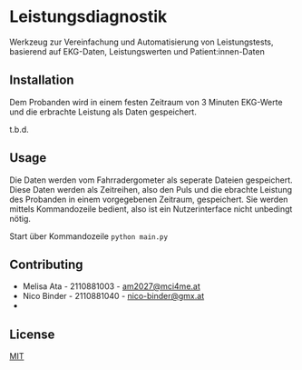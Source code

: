 # Leistungsdiagnostik

Werkzeug zur Vereinfachung und Automatisierung von Leistungstests, basierend auf EKG-Daten, Leistungswerten und Patient:innen-Daten

## Installation

Dem Probanden wird in einem festen Zeitraum von 3 Minuten EKG-Werte und die erbrachte Leistung als Daten gespeichert.

t.b.d.

## Usage

Die Daten werden vom Fahrradergometer als seperate Dateien gespeichert. Diese Daten werden als Zeitreihen, also den Puls und die ebrachte Leistung des Probanden in einem vorgegebenen Zeitraum, gespeichert. 
Sie werden mittels Kommandozeile bedient, also ist ein Nutzerinterface nicht unbedingt nötig. 

Start über Kommandozeile
```python main.py```


## Contributing

- Melisa Ata - 2110881003 - am2027@mci4me.at
- Nico Binder - 2110881040 - nico-binder@gmx.at
- 

## License
[MIT](https://choosealicense.com/licenses/mit/)
